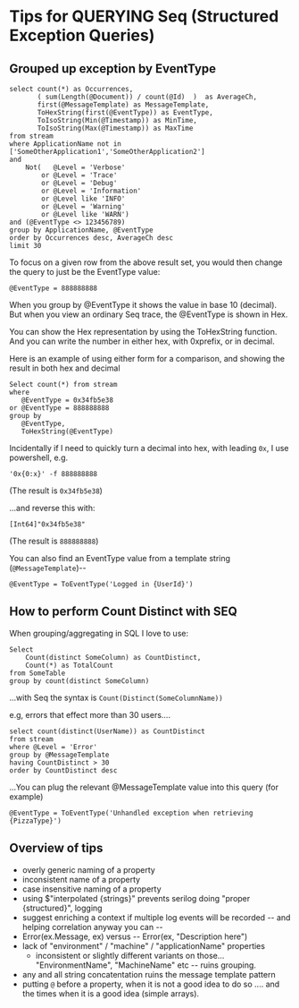 # Tips for QUERYING Seq (Structured Exception Queries)

## Grouped up exception by EventType


	select count(*) as Occurrences,
		   ( sum(Length(@Document)) / count(@Id)  )  as AverageCh,
		   first(@MessageTemplate) as MessageTemplate,
		   ToHexString(first(@EventType)) as EventType,
		   ToIsoString(Min(@Timestamp)) as MinTime,
		   ToIsoString(Max(@Timestamp)) as MaxTime
	from stream
	where ApplicationName not in  ['SomeOtherApplication1','SomeOtherApplication2']
	and
		Not(   @Level = 'Verbose'
			or @Level = 'Trace'
			or @Level = 'Debug'
			or @Level = 'Information'
			or @Level like 'INFO'
			or @Level = 'Warning'
			or @Level like 'WARN')
	and (@EventType <> 123456789)
	group by ApplicationName, @EventType
	order by Occurrences desc, AverageCh desc
	limit 30


To focus on a given row from the above result set, you would then change the query to just be the EventType value:

	@EventType = 888888888



When you group by @EventType it shows the value in base 10 (decimal). But when you view an ordinary Seq trace, the @EventType is shown in Hex.

You can show the Hex representation by using the ToHexString function. And you can write the number in either hex, with 0xprefix, or in decimal.

Here is an example of using either form for a comparison, and showing the result in both hex and decimal


	Select count(*) from stream
	where
	   @EventType = 0x34fb5e38
	or @EventType = 888888888
	group by
	   @EventType,
	   ToHexString(@EventType)

Incidentally if I need to quickly turn a decimal into hex, with leading `0x`, I use powershell, e.g.

	'0x{0:x}' -f 888888888


(The result is `0x34fb5e38`)

...and reverse this with:

	[Int64]"0x34fb5e38"

(The result is `888888888`)


You can also find an EventType value from a template string (`@MessageTemplate`)--

    @EventType = ToEventType('Logged in {UserId}')



## How to perform Count Distinct with SEQ

When grouping/aggregating in SQL I love to use:

	Select
		Count(distinct SomeColumn) as CountDistinct,
		Count(*) as TotalCount
	from SomeTable
	group by count(distinct SomeColumn)

...with Seq the syntax is `Count(Distinct(SomeColumnName))`

e.g, errors that effect more than 30 users....


    select count(distinct(UserName)) as CountDistinct
	from stream
	where @Level = 'Error'
	group by @MessageTemplate
	having CountDistinct > 30
	order by CountDistinct desc


...You can plug the relevant @MessageTemplate value into this query (for example)

	@EventType = ToEventType('Unhandled exception when retrieving {PizzaType}')



## Overview of tips


- overly generic naming of a property
- inconsistent name of a property
- case insensitive naming of a property
- using $"interpolated {strings}" prevents serilog doing "proper {structured}", logging
- suggest enriching a context if multiple log events will be recorded -- and helping correlation anyway you can --
- Error(ex.Message, ex) versus -- Error(ex, "Description here")
- lack of "environment" / "machine" / "applicationName" properties
	- inconsistent or slightly different variants on those... "EnvironmentName", "MachineName" etc -- ruins grouping.
- any and all string concatentation  ruins the message template pattern
- putting `@` before a property, when it is not a good idea to do so .... and the times when it is a good idea (simple arrays).